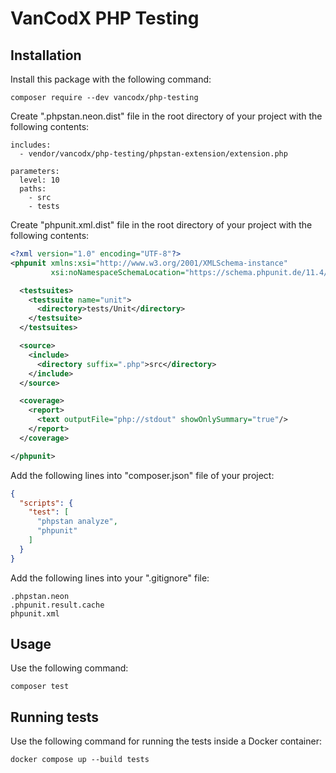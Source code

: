 VanCodX PHP Testing
===================

Installation
------------

Install this package with the following command:

```
composer require --dev vancodx/php-testing
```

Create ".phpstan.neon.dist" file in the root directory of your project with the following contents:

```neon
includes:
  - vendor/vancodx/php-testing/phpstan-extension/extension.php

parameters:
  level: 10
  paths:
    - src
    - tests
```

Create "phpunit.xml.dist" file in the root directory of your project with the following contents:

```xml
<?xml version="1.0" encoding="UTF-8"?>
<phpunit xmlns:xsi="http://www.w3.org/2001/XMLSchema-instance"
         xsi:noNamespaceSchemaLocation="https://schema.phpunit.de/11.4/phpunit.xsd">

  <testsuites>
    <testsuite name="unit">
      <directory>tests/Unit</directory>
    </testsuite>
  </testsuites>

  <source>
    <include>
      <directory suffix=".php">src</directory>
    </include>
  </source>

  <coverage>
    <report>
      <text outputFile="php://stdout" showOnlySummary="true"/>
    </report>
  </coverage>

</phpunit>
```

Add the following lines into "composer.json" file of your project:

```json
{
  "scripts": {
    "test": [
      "phpstan analyze",
      "phpunit"
    ]
  }
}
```

Add the following lines into your ".gitignore" file:

```
.phpstan.neon
.phpunit.result.cache
phpunit.xml
```

Usage
-----

Use the following command:

```
composer test
```

Running tests
-------------

Use the following command for running the tests inside a Docker container:

```
docker compose up --build tests
```
